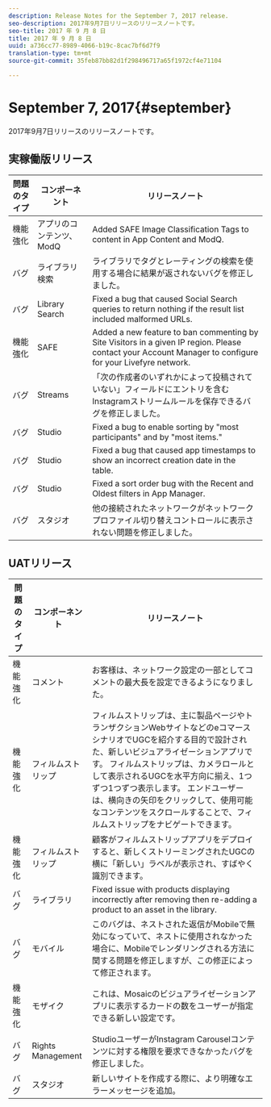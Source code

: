 ```yaml
---
description: Release Notes for the September 7, 2017 release.
seo-description: 2017年9月7日リリースのリリースノートです。
seo-title: 2017 年 9 月 8 日
title: 2017 年 9 月 8 日
uuid: a736cc77-8989-4066-b19c-8cac7bf6d7f9
translation-type: tm+mt
source-git-commit: 35feb87bb82d1f298496717a65f1972cf4e71104

---
```



# September 7, 2017{#september}

2017年9月7日リリースのリリースノートです。

## 実稼働版リリース

| **問題のタイプ** | **コンポーネント** | **リリースノート** |
|---|---|---|
| 機能強化 | アプリのコンテンツ、ModQ | Added SAFE Image Classification Tags to content in App Content and ModQ. |
| バグ | ライブラリ検索 | ライブラリでタグとレーティングの検索を使用する場合に結果が返されないバグを修正しました。 |
| バグ | Library Search | Fixed a bug that caused Social Search queries to return nothing if the result list included malformed URLs. |
| 機能強化 | SAFE | Added a new feature to ban commenting by Site Visitors in a given IP region. Please contact your Account Manager to configure for your Livefyre network. |
| バグ | Streams | 「次の作成者のいずれかによって投稿されていない」フィールドにエントリを含むInstagramストリームルールを保存できるバグを修正しました。 |
| バグ | Studio | Fixed a bug to enable sorting by "most participants" and by "most items." |
| バグ | Studio | Fixed a bug that caused app timestamps to show an incorrect creation date in the table. |
| バグ | Studio | Fixed a sort order bug with the Recent and Oldest filters in App Manager. |
| バグ | スタジオ | 他の接続されたネットワークがネットワークプロファイル切り替えコントロールに表示されない問題を修正しました。 |

## UATリリース

| **問題のタイプ** | **コンポーネント** | **リリースノート** |
|---|---|---|
| 機能強化 | コメント | お客様は、ネットワーク設定の一部としてコメントの最大長を設定できるようになりました。 |
| 機能強化 | フィルムストリップ | フィルムストリップは、主に製品ページやトランザクションWebサイトなどのeコマースシナリオでUGCを紹介する目的で設計された、新しいビジュアライゼーションアプリです。 フィルムストリップは、カメラロールとして表示されるUGCを水平方向に揃え、1つずつ1つずつ表示します。 エンドユーザーは、横向きの矢印をクリックして、使用可能なコンテンツをスクロールすることで、フィルムストリップをナビゲートできます。 |
| 機能強化 | フィルムストリップ | 顧客がフィルムストリップアプリをデプロイすると、新しくストリーミングされたUGCの横に「新しい」ラベルが表示され、すばやく識別できます。 |
| バグ | ライブラリ | Fixed issue with products displaying incorrectly after removing then re-adding a product to an asset in the library. |
| バグ | モバイル | このバグは、ネストされた返信がMobileで無効になっていて、ネストに使用されなかった場合に、Mobileでレンダリングされる方法に関する問題を修正しますが、この修正によって修正されます。 |
| 機能強化 | モザイク | これは、Mosaicのビジュアライゼーションアプリに表示するカードの数をユーザーが指定できる新しい設定です。 |
| バグ | Rights Management | StudioユーザーがInstagram Carouselコンテンツに対する権限を要求できなかったバグを修正しました。 |
| バグ | スタジオ | 新しいサイトを作成する際に、より明確なエラーメッセージを追加。 |

